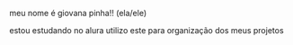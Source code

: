 meu nome é giovana pinha!! (ela/ele)

estou estudando no alura
utilizo este para organização dos meus projetos
